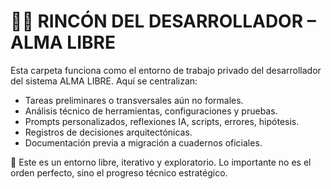 # 🧑‍💻 RINCÓN DEL DESARROLLADOR – ALMA LIBRE

Esta carpeta funciona como el entorno de trabajo privado del desarrollador del sistema ALMA LIBRE. Aquí se centralizan:

- Tareas preliminares o transversales aún no formales.
- Análisis técnico de herramientas, configuraciones y pruebas.
- Prompts personalizados, reflexiones IA, scripts, errores, hipótesis.
- Registros de decisiones arquitectónicas.
- Documentación previa a migración a cuadernos oficiales.

🧠 Este es un entorno libre, iterativo y exploratorio. Lo importante no es el orden perfecto, sino el progreso técnico estratégico.

